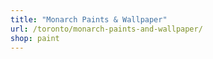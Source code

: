 ```yaml
---
title: "Monarch Paints & Wallpaper"
url: /toronto/monarch-paints-and-wallpaper/
shop: paint
---
```

